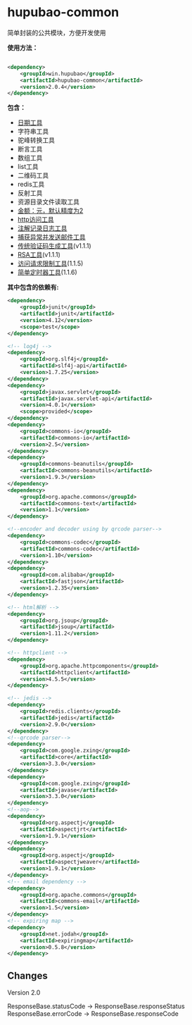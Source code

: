 # hupubao-common

简单封装的公共模块，方便开发使用

**使用方法：**

```xml

<dependency>
    <groupId>win.hupubao</groupId>
    <artifactId>hupubao-common</artifactId>
    <version>2.0.4</version>
</dependency>
```

**包含：**

- [日期工具](./doc/DateUtils.md)
- 字符串工具
- 驼峰转换工具
- 断言工具
- 数组工具
- list工具
- 二维码工具
- redis工具
- 反射工具
- 资源目录文件读取工具
- [金额：元，默认精度为2](./doc/Yuan.md)
- [http访问工具](./doc/Page.md)
- [注解记录日志工具](doc/LogReqResArgs.md)
- [捕获异常并发送邮件工具](doc/ExceptionEmailSender.md)
- [传统验证码生成工具](doc/Captcha.md)(v1.1.1)
- [RSA工具](doc/RSA.md)(v1.1.1)
- [访问请求限制工具](doc/RequestLimit.md)(1.1.5)
- [简单定时器工具](doc/Scheduler.md)(1.1.6)



**其中包含的依赖有:**

```xml
<dependency>
    <groupId>junit</groupId>
    <artifactId>junit</artifactId>
    <version>4.12</version>
    <scope>test</scope>
</dependency>

<!-- log4j -->
<dependency>
    <groupId>org.slf4j</groupId>
    <artifactId>slf4j-api</artifactId>
    <version>1.7.25</version>
</dependency>
<dependency>
    <groupId>javax.servlet</groupId>
    <artifactId>javax.servlet-api</artifactId>
    <version>4.0.1</version>
    <scope>provided</scope>
</dependency>
<dependency>
    <groupId>commons-io</groupId>
    <artifactId>commons-io</artifactId>
    <version>2.5</version>
</dependency>
<dependency>
    <groupId>commons-beanutils</groupId>
    <artifactId>commons-beanutils</artifactId>
    <version>1.9.3</version>
</dependency>
<dependency>
    <groupId>org.apache.commons</groupId>
    <artifactId>commons-text</artifactId>
    <version>1.1</version>
</dependency>

<!--encoder and decoder using by qrcode parser-->
<dependency>
    <groupId>commons-codec</groupId>
    <artifactId>commons-codec</artifactId>
    <version>1.10</version>
</dependency>
<dependency>
    <groupId>com.alibaba</groupId>
    <artifactId>fastjson</artifactId>
    <version>1.2.35</version>
</dependency>

<!-- html解析 -->
<dependency>
    <groupId>org.jsoup</groupId>
    <artifactId>jsoup</artifactId>
    <version>1.11.2</version>
</dependency>

<!-- httpclient -->
<dependency>
    <groupId>org.apache.httpcomponents</groupId>
    <artifactId>httpclient</artifactId>
    <version>4.5.5</version>
</dependency>

<!-- jedis -->
<dependency>
    <groupId>redis.clients</groupId>
    <artifactId>jedis</artifactId>
    <version>2.9.0</version>
</dependency>
<!--qrcode parser-->
<dependency>
    <groupId>com.google.zxing</groupId>
    <artifactId>core</artifactId>
    <version>3.3.0</version>
</dependency>
<dependency>
    <groupId>com.google.zxing</groupId>
    <artifactId>javase</artifactId>
    <version>3.3.0</version>
</dependency>
<!--aop-->
<dependency>
    <groupId>org.aspectj</groupId>
    <artifactId>aspectjrt</artifactId>
    <version>1.9.1</version>
</dependency>
<dependency>
    <groupId>org.aspectj</groupId>
    <artifactId>aspectjweaver</artifactId>
    <version>1.9.1</version>
</dependency>
<!-- email dependency -->
<dependency>
    <groupId>org.apache.commons</groupId>
    <artifactId>commons-email</artifactId>
    <version>1.5</version>
</dependency>
<!-- expiring map -->
<dependency>
    <groupId>net.jodah</groupId>
    <artifactId>expiringmap</artifactId>
    <version>0.5.8</version>
</dependency>

```

## Changes

Version 2.0

ResponseBase.statusCode -> ResponseBase.responseStatus
ResponseBase.errorCode -> ResponseBase.responseCode



